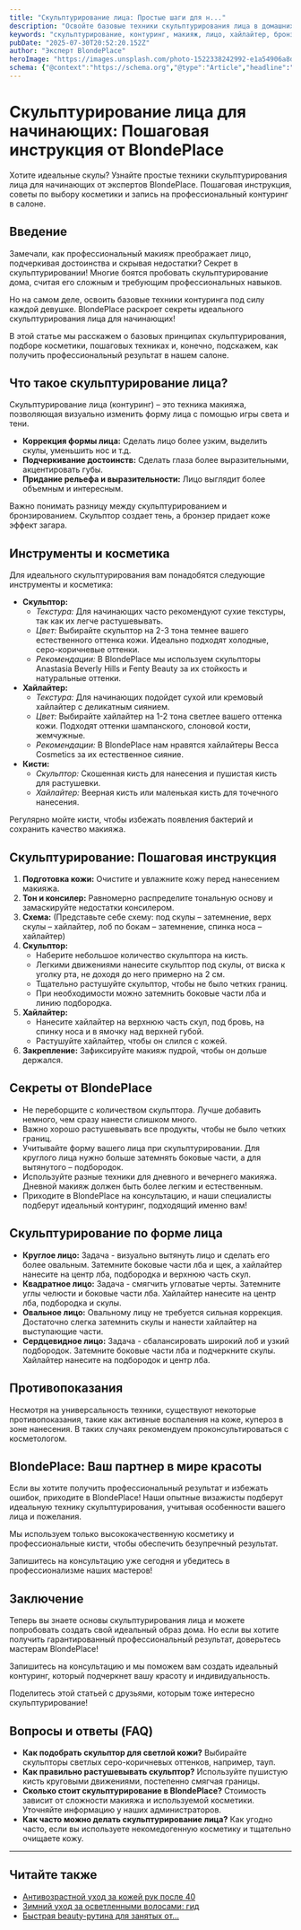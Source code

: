 ```yaml
---
title: "Скульптурирование лица: Простые шаги для н..."
description: "Освойте базовые техники скульптурирования лица в домашних условиях! Подчеркните скулы, скорректируйте овал и придайте лицу выра..."
keywords: "скульптурирование, контуринг, макияж, лицо, хайлайтер, бронзер, BlondePlace"
pubDate: "2025-07-30T20:52:20.152Z"
author: "Эксперт BlondePlace"
heroImage: "https://images.unsplash.com/photo-1522338242992-e1a54906a8da?q=80&w=2070&auto=format&fit=crop"
schema: {"@context":"https://schema.org","@type":"Article","headline":"Скульптурирование лица: Простые шаги для н...","description":"Освойте базовые техники скульптурирования лица в домашних условиях! Подчеркните скулы, скорректируйте овал и придайте лицу выра...","image":{"@type":"ImageObject","url":"https://images.unsplash.com/photo-1522338242992-e1a54906a8da?q=80&w=2070&auto=format&fit=crop"},"author":{"@type":"Person","name":"Эксперт BlondePlace"},"publisher":{"@type":"Organization","name":"Блог BlondePlace","logo":{"@type":"ImageObject","url":"https://blondeplace.netlify.app/favicon.ico"}},"datePublished":"2025-07-30T20:52:20.152Z","dateModified":"2025-07-30T20:52:20.152Z","mainEntityOfPage":{"@type":"WebPage","@id":"https://blondeplace.netlify.app/blog/skulpturirovanie-litsa-tehniki-dlya-nachinayuschih/"},"aggregateRating":{"@type":"AggregateRating","ratingValue":"4.7","reviewCount":557,"bestRating":"5","worstRating":"1"}}
---
```

# Скульптурирование лица для начинающих: Пошаговая инструкция от BlondePlace

Хотите идеальные скулы? Узнайте простые техники скульптурирования лица для начинающих от экспертов BlondePlace. Пошаговая инструкция, советы по выбору косметики и запись на профессиональный контуринг в салоне.

## Введение

Замечали, как профессиональный макияж преображает лицо, подчеркивая достоинства и скрывая недостатки? Секрет в скульптурировании! Многие боятся пробовать скульптурирование дома, считая его сложным и требующим профессиональных навыков.

Но на самом деле, освоить базовые техники контуринга под силу каждой девушке. BlondePlace раскроет секреты идеального скульптурирования лица для начинающих!

В этой статье мы расскажем о базовых принципах скульптурирования, подборе косметики, пошаговых техниках и, конечно, подскажем, как получить профессиональный результат в нашем салоне.

## Что такое скульптурирование лица?

Скульптурирование лица (контуринг) – это техника макияжа, позволяющая визуально изменить форму лица с помощью игры света и тени.

*   **Коррекция формы лица:** Сделать лицо более узким, выделить скулы, уменьшить нос и т.д.
*   **Подчеркивание достоинств:** Сделать глаза более выразительными, акцентировать губы.
*   **Придание рельефа и выразительности:** Лицо выглядит более объемным и интересным.

Важно понимать разницу между скульптурированием и бронзированием. Скульптор создает тень, а бронзер придает коже эффект загара.

## Инструменты и косметика

Для идеального скульптурирования вам понадобятся следующие инструменты и косметика:

*   **Скульптор:**
    *   _Текстура:_ Для начинающих часто рекомендуют сухие текстуры, так как их легче растушевывать.
    *   _Цвет:_ Выбирайте скульптор на 2-3 тона темнее вашего естественного оттенка кожи. Идеально подходят холодные, серо-коричневые оттенки.
    *   _Рекомендации:_ В BlondePlace мы используем скульпторы Anastasia Beverly Hills и Fenty Beauty за их стойкость и натуральные оттенки.
*   **Хайлайтер:**
    *   _Текстура:_ Для начинающих подойдет сухой или кремовый хайлайтер с деликатным сиянием.
    *   _Цвет:_ Выбирайте хайлайтер на 1-2 тона светлее вашего оттенка кожи. Подходят оттенки шампанского, слоновой кости, жемчужные.
    *   _Рекомендации:_ В BlondePlace нам нравятся хайлайтеры Becca Cosmetics за их естественное сияние.
*   **Кисти:**
    *   _Скульптор:_ Скошенная кисть для нанесения и пушистая кисть для растушевки.
    *   _Хайлайтер:_ Веерная кисть или маленькая кисть для точечного нанесения.

Регулярно мойте кисти, чтобы избежать появления бактерий и сохранить качество макияжа.

## Скульптурирование: Пошаговая инструкция

1.  **Подготовка кожи:** Очистите и увлажните кожу перед нанесением макияжа.
2.  **Тон и консилер:** Равномерно распределите тональную основу и замаскируйте недостатки консилером.
3.  **Схема:** (Представьте себе схему: под скулы – затемнение, верх скулы – хайлайтер, лоб по бокам – затемнение, спинка носа – хайлайтер)
4.  **Скульптор:**
    *   Наберите небольшое количество скульптора на кисть.
    *   Легкими движениями нанесите скульптор под скулы, от виска к уголку рта, не доходя до него примерно на 2 см.
    *   Тщательно растушуйте скульптор, чтобы не было четких границ.
    *   При необходимости можно затемнить боковые части лба и линию подбородка.
5.  **Хайлайтер:**
    *   Нанесите хайлайтер на верхнюю часть скул, под бровь, на спинку носа и в ямочку над верхней губой.
    *   Растушуйте хайлайтер, чтобы он слился с кожей.
6.  **Закрепление:** Зафиксируйте макияж пудрой, чтобы он дольше держался.

## Секреты от BlondePlace

*   Не переборщите с количеством скульптора. Лучше добавить немного, чем сразу нанести слишком много.
*   Важно хорошо растушевывать все продукты, чтобы не было четких границ.
*   Учитывайте форму вашего лица при скульптурировании. Для круглого лица нужно больше затемнять боковые части, а для вытянутого – подбородок.
*   Используйте разные техники для дневного и вечернего макияжа. Дневной макияж должен быть более легким и естественным.
*   Приходите в BlondePlace на консультацию, и наши специалисты подберут идеальный контуринг, подходящий именно вам!

## Скульптурирование по форме лица

*   **Круглое лицо:** Задача - визуально вытянуть лицо и сделать его более овальным. Затемните боковые части лба и щек, а хайлайтер нанесите на центр лба, подбородка и верхнюю часть скул.
*   **Квадратное лицо:** Задача - смягчить угловатые черты. Затемните углы челюсти и боковые части лба. Хайлайтер нанесите на центр лба, подбородка и скулы.
*   **Овальное лицо:** Овальному лицу не требуется сильная коррекция. Достаточно слегка затемнить скулы и нанести хайлайтер на выступающие части.
*   **Сердцевидное лицо:** Задача - сбалансировать широкий лоб и узкий подбородок. Затемните боковые части лба и подчеркните скулы. Хайлайтер нанесите на подбородок и центр лба.

## Противопоказания

Несмотря на универсальность техники, существуют некоторые противопоказания, такие как активные воспаления на коже, купероз в зоне нанесения. В таких случаях рекомендуем проконсультироваться с косметологом.

## BlondePlace: Ваш партнер в мире красоты

Если вы хотите получить профессиональный результат и избежать ошибок, приходите в BlondePlace! Наши опытные визажисты подберут идеальную технику скульптурирования, учитывая особенности вашего лица и пожелания.

Мы используем только высококачественную косметику и профессиональные кисти, чтобы обеспечить безупречный результат.

Запишитесь на консультацию уже сегодня и убедитесь в профессионализме наших мастеров!

## Заключение

Теперь вы знаете основы скульптурирования лица и можете попробовать создать свой идеальный образ дома. Но если вы хотите получить гарантированный профессиональный результат, доверьтесь мастерам BlondePlace!

Запишитесь на консультацию и мы поможем вам создать идеальный контуринг, который подчеркнет вашу красоту и индивидуальность.

Поделитесь этой статьей с друзьями, которым тоже интересно скульптурирование!

## Вопросы и ответы (FAQ)

*   **Как подобрать скульптор для светлой кожи?** Выбирайте скульпторы светлых серо-коричневых оттенков, например, тауп.
*   **Как правильно растушевывать скульптор?** Используйте пушистую кисть круговыми движениями, постепенно смягчая границы.
*   **Сколько стоит скульптурирование в BlondePlace?** Стоимость зависит от сложности макияжа и используемой косметики. Уточняйте информацию у наших администраторов.
*   **Как часто можно делать скульптурирование лица?** Как угодно часто, если вы используете некомедогенную косметику и тщательно очищаете кожу.


---

## Читайте также

* [Антивозрастной уход за кожей рук после 40](/blog/antivozrastnoy-uhod-za-rukami-posle-40-let/)
* [Зимний уход за осветленными волосами: гид](/blog/uhod-za-osvetlennymi-volosami-zimoy/)
* [Быстрая beauty-рутина для занятых от...](/blog/beauty/)

